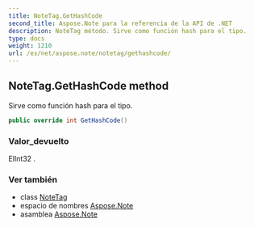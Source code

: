 ```yaml
---
title: NoteTag.GetHashCode
second_title: Aspose.Note para la referencia de la API de .NET
description: NoteTag método. Sirve como función hash para el tipo.
type: docs
weight: 1210
url: /es/net/aspose.note/notetag/gethashcode/
---
```

## NoteTag.GetHashCode method

Sirve como función hash para el tipo.

```csharp
public override int GetHashCode()
```

### Valor_devuelto

ElInt32 .

### Ver también

* class [NoteTag](../)
* espacio de nombres [Aspose.Note](../../notetag/)
* asamblea [Aspose.Note](../../../)


